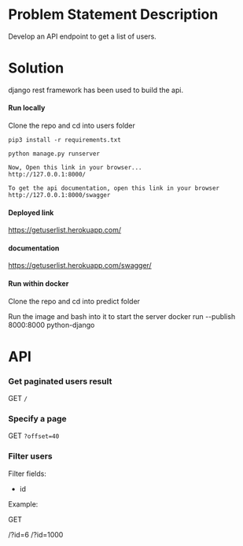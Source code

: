 # Problem Statement Description
Develop an API endpoint to get a list of users.

# Solution
django rest framework has been used to build the api.

#### Run locally
Clone the repo and cd into users folder

```
pip3 install -r requirements.txt

python manage.py runserver

Now, Open this link in your browser...  
http://127.0.0.1:8000/

To get the api documentation, open this link in your browser 
http://127.0.0.1:8000/swagger

```

#### Deployed link
https://getuserlist.herokuapp.com/

#### documentation

https://getuserlist.herokuapp.com/swagger/



#### Run within docker

Clone the repo and cd into predict folder

Run the image and bash into it to start the server
docker run --publish 8000:8000 python-django


# API

### Get paginated users result
GET `/`

### Specify a page

GET `?offset=40`

### Filter users

Filter fields:

- id

Example:

GET


/?id=6
/?id=1000

